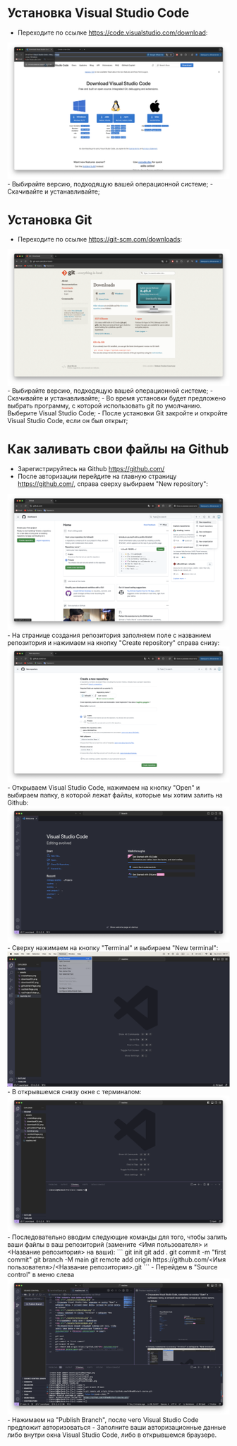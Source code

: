 # Установка Visual Studio Code

- Переходите по ссылке https://code.visualstudio.com/download:
<img src="./assets/downloadVSC.png" />
- Выбирайте версию, подходящую вашей операционной системе;
- Скачивайте и устанавливайте;

# Установка Git

- Переходите по ссылке https://git-scm.com/downloads:
<img src="./assets/downloadGit.png" />
- Выбирайте версию, подходящую вашей операционной системе;
- Скачивайте и устанавливайте;
- Во время установки будет предложено выбрать программу, с которой использовать git по умолчанию. Выберите Visual Studio Code;
- После установки Git закройте и откройте Visual Studio Code, если он был открыт;

# Как заливать свои файлы на Github

- Зарегистрируйтесь на Github https://github.com/
- После авторизации перейдите на главную страницу https://github.com/, справа сверху выбираем "New repository":
<img src="./assets/githubMainPage.png" />
- На странице создания репозитория заполняем поле с названием репозитория и нажимаем на кнопку "Create repository" справа снизу:
<img src="./assets/createRepo.png" />
- Открываем Visual Studio Code, нажимаем на кнопку "Open" и выбираем папку, в которой лежат файлы, которые мы хотим залить на Github:
<img src="./assets/vscMainPage.png" />
- Сверху нажимаем на кнопку "Terminal" и выбираем "New terminal":
<img src="./assets/terminal.png" />
- В открывшемся снизу окне с терминалом:
<img src="./assets/terminalOpen.png" />
- Последовательно вводим следующие команды для того, чтобы залить ваши файлы в ваш репозиторий (замените <Имя пользователя> и <Название репозитория> на ваши):
```
git init
git add .
git commit -m "first commit"
git branch -M main
git remote add origin https://github.com/<Имя пользователя>/<Название репозитория>.git
```
- Перейдем в "Source control" в меню слева
<img src="./assets/publish.png" />
- Нажимаем на "Publish Branch", после чего Visual Studio Code предложит авторизоваться
- Заполните ваши авторизационные данные либо внутри окна Visual Studio Code, либо в открывшемся браузере.